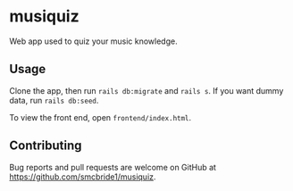 # musiquiz
Web app used to quiz your music knowledge.

## Usage

Clone the app, then run `rails db:migrate` and `rails s`. If you want dummy data, run `rails db:seed`.

To view the front end, open `frontend/index.html`.

## Contributing

Bug reports and pull requests are welcome on GitHub at https://github.com/smcbride1/musiquiz.
